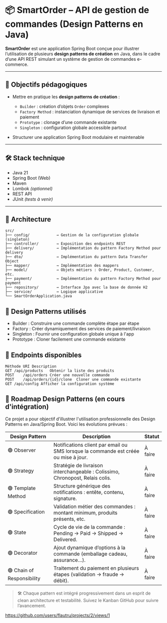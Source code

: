 # 📦 SmartOrder – API de gestion de commandes (Design Patterns en Java)

**SmartOrder** est une application Spring Boot conçue pour illustrer l’utilisation de plusieurs **design patterns de création** en Java, dans le cadre d’une API REST simulant un système de gestion de commandes e-commerce.

---

## 🧠 Objectifs pédagogiques

- Mettre en pratique les **design patterns de création** :
  - `Builder` : création d’objets `Order` complexes
  - `Factory Method` : instanciation dynamique de services de livraison et paiement
  - `Prototype` : clonage d’une commande existante
  - `Singleton` : configuration globale accessible partout

- Structurer une application Spring Boot modulaire et maintenable

---

## 🛠️ Stack technique

- Java 21  
- Spring Boot (Web)  
- Maven  
- Lombok *(optionnel)*  
- REST API  
- JUnit *(tests à venir)*

---

## 📁 Architecture

```text
src/
├── config/            → Gestion de la configuration globale (singleton)
├── controller/        → Exposition des endpoints REST
├── delivery/          → Implémentation du pattern Factory Method pour delivery
├── dto/               → Implémentation du pattern Data Transfer Object
├── mapper/            → Implémentation des mappers
├── model/             → Objets métiers : Order, Product, Customer, etc.
├── payment/           → Implémentation du pattern Factory Method pour payment
├── repository/        → Interface Jpa avec la base de donnée H2
├── service/           → Logique applicative
└── SmartOrderApplication.java
```

## 📌 Design Patterns utilisés

- Builder :	Construire une commande complète étape par étape
- Factory :	Créer dynamiquement des services de paiement/livraison
- Singleton :	Fournir une configuration globale unique à l'app
- Prototype :	Cloner facilement une commande existante

## 📲 Endpoints disponibles
```text
Méthode	URI	Description
GET	/api/products	Obtenir la liste des produits
POST	/api/orders	Créer une nouvelle commande
POST	/api/orders/{id}/clone	Cloner une commande existante
GET	/api/config	Afficher la configuration système
```

## 🧭 Roadmap Design Patterns (en cours d'intégration)

Ce projet a pour objectif d’illustrer l'utilisation professionnelle des Design Patterns en Java/Spring Boot. Voici les évolutions prévues :

| Design Pattern | Description | Statut |
|----------------|-------------|--------|
| 🟢 Observer | Notifications client par email ou SMS lorsque la commande est créée ou mise à jour. | À faire |
| 🟢 Strategy | Stratégie de livraison interchangeable : Colissimo, Chronopost, Relais colis. | À faire |
| 🟢 Template Method | Structure générique des notifications : entête, contenu, signature. | À faire |
| 🟢 Specification | Validation métier des commandes : montant minimum, produits présents, etc. | À faire |
| 🟢 State | Cycle de vie de la commande : Pending → Paid → Shipped → Delivered. | À faire |
| 🟢 Decorator | Ajout dynamique d’options à la commande (emballage cadeau, assurance…). | À faire |
| 🟢 Chain of Responsibility | Traitement du paiement en plusieurs étapes (validation → fraude → débit). | À faire |

> 🛠️ Chaque pattern est intégré progressivement dans un esprit de clean architecture et testabilité. Suivez le Kanban GitHub pour suivre l’avancement.

https://github.com/users/flautru/projects/2/views/1
